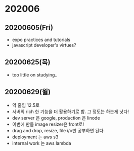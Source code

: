 # 202006

## 20200605(Fri)

- expo practices and tutorials
- javascript developer's virtues?

## 20200625(목)

- too little on studying..

## 20200629(월)

- 약 줄임 12.5로
- 서버의 rich 한 기능을 더 활용하기로 함. 그 정도는 하는게 낫다!
- dev server 은 google, production 은 linode
- 이번에 만들 image resizer은 front로!
- drag and drop, resize, file i/o만 공부하면 된다.
- deployment 는 aws s3
- internal work 는 aws lambda
